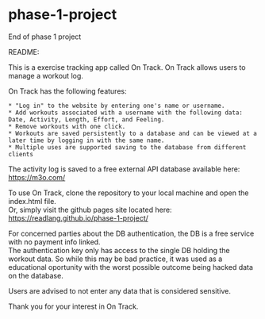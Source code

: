 # phase-1-project
End of phase 1 project


README:

This is a exercise tracking app called On Track.  On Track allows users to manage a workout log.

On Track has the following features:

    * "Log in" to the website by entering one's name or username.
    * Add workouts associated with a username with the following data: Date, Activity, Length, Effort, and Feeling.  
    * Remove workouts with one click.
    * Workouts are saved persistently to a database and can be viewed at a later time by logging in with the same name.
    * Multiple uses are supported saving to the database from different clients


The activity log is saved to a free external API database available here: https://m3o.com/

To use On Track, clone the repository to your local machine and open the index.html file.  
Or, simply visit the github pages site located here: https://readlang.github.io/phase-1-project/

For concerned parties about the DB authentication, the DB is a free service with no payment info linked.  
The authentication key only has access to the single DB holding the workout data.
So while this may be bad practice, it was used as a educational oportunity with the worst possible outcome being hacked data on the database.

Users are advised to not enter any data that is considered sensitive.

Thank you for your interest in On Track.